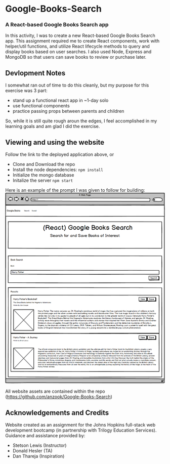 
<!-- //////////////////////////// -->
# Google-Books-Search
### A React-based Google Books Search app

In this activity, I was to create a new React-based Google Books Search app. This assignment required me to create React components, work with helper/util functions, and utilize React lifecycle methods to query and display books based on user searches. I also used Node, Express and MongoDB so that users can save books to review or purchase later.

## Devlopment Notes

I somewhat ran out of time to do this cleanly, but my purpose for this exercise was 3 part:
* stand up a functional react app in ~1-day solo
* use functional components
* practice passing props between parents and children

So, while it is still quite rough aroun the edges, I feel accomplished in my learning goals and am glad I did the exercise.

## Viewing and using the website
Follow the link to the deployed application above, or 

- Clone and Download the repo
- Install the node dependencies:
`npm install`
- Initialize the mongo database
- Initalize the server
`npm start`


Here is an example of the prompt I was given to follow for building:
![Mainpage Wireframe](Reference/21-MERN_02-Homework_Search.png)


All website assets are contained within the repo (https://github.com/anzook/Google-Books-Search)


## Acknowledgements and Credits

Website created as an assignment for the Johns Hopkins full-stack web development bootcamp (in partnership with Trilogy Education Services).
Guidance and assistance provided by:
* Stetson Lewis (Instructor)
* Donald Hesler (TA)
* Dan Thareja (Inspiration)